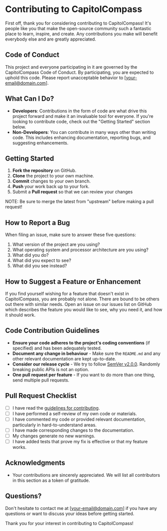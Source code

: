 # Contributing to CapitolCompass

First off, thank you for considering contributing to CapitolCompass! It's people like you that make the open-source community such a fantastic place to learn, inspire, and create. Any contributions you make will benefit everybody else and are greatly appreciated.

## Code of Conduct

This project and everyone participating in it are governed by the CapitolCompass Code of Conduct. By participating, you are expected to uphold this code. Please report unacceptable behavior to [your-email@domain.com].

## What Can I Do?

- **Developers**: Contributions in the form of code are what drive this project forward and make it an invaluable tool for everyone. If you're looking to contribute code, check out the "Getting Started" section below.
- **Non-Developers**: You can contribute in many ways other than writing code. This includes enhancing documentation, reporting bugs, and suggesting enhancements.

## Getting Started

1. **Fork the repository** on GitHub.
2. **Clone** the project to your own machine.
3. **Commit** changes to your own branch.
4. **Push** your work back up to your fork.
5. Submit a **Pull request** so that we can review your changes

NOTE: Be sure to merge the latest from "upstream" before making a pull request!

## How to Report a Bug

When filing an issue, make sure to answer these five questions:

1. What version of the project are you using?
2. What operating system and processor architecture are you using?
3. What did you do?
4. What did you expect to see?
5. What did you see instead?

## How to Suggest a Feature or Enhancement

If you find yourself wishing for a feature that doesn't exist in CapitolCompass, you are probably not alone. There are bound to be others out there with similar needs. Open an issue on our issues list on GitHub which describes the feature you would like to see, why you need it, and how it should work.

## Code Contribution Guidelines

- **Ensure your code adheres to the project's coding conventions** (if specified) and has been adequately tested.
- **Document any change in behaviour** - Make sure the `README.md` and any other relevant documentation are kept up-to-date.
- **Consider our release cycle** - We try to follow [SemVer v2.0.0](http://semver.org/). Randomly breaking public APIs is not an option.
- **One pull request per feature** - If you want to do more than one thing, send multiple pull requests.

## Pull Request Checklist

- [ ] I have read the [guidelines for contributing](#).
- [ ] I have performed a self-review of my own code or materials.
- [ ] I have commented my code or provided relevant documentation, particularly in hard-to-understand areas.
- [ ] I have made corresponding changes to the documentation.
- [ ] My changes generate no new warnings.
- [ ] I have added tests that prove my fix is effective or that my feature works.

## Acknowledgments

- Your contributions are sincerely appreciated. We will list all contributors in this section as a token of gratitude.

## Questions?

Don't hesitate to contact me at [your-email@domain.com] if you have any questions or want to discuss your ideas before getting started.

Thank you for your interest in contributing to CapitolCompass!
